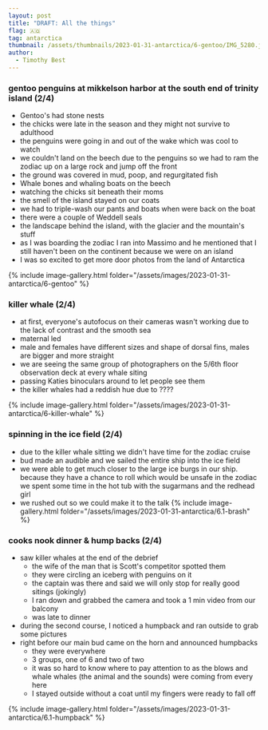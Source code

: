 ```yaml
---
layout: post
title: "DRAFT: All the things"
flag: 🇦🇶
tag: antarctica
thumbnail: /assets/thumbnails/2023-01-31-antarctica/6-gentoo/IMG_5280.jpg
author:
  - Timothy Best
---
```


### gentoo penguins at mikkelson harbor at the south end of trinity island (2/4)

- Gentoo's had stone nests
- the chicks were late in the season and they might not survive to adulthood
- the penguins were going in and out of the wake which was cool to watch
- we couldn't land on the beech due to the penguins so we had to ram the zodiac up on a large rock and jump off the front
- the ground was covered in mud, poop, and regurgitated fish
- Whale bones and whaling boats on the beech
- watching the chicks sit beneath their moms
- the smell of the island stayed on our coats
- we had to triple-wash our pants and boats when were back on the boat
- there were a couple of Weddell seals
- the landscape behind the island, with the glacier and the mountain's stuff
- as I was boarding the zodiac I ran into Massimo and he mentioned that I still haven't been on the continent because we were on an island
- I was so excited to get more door photos from the land of Antarctica

{% include image-gallery.html folder="/assets/images/2023-01-31-antarctica/6-gentoo" %}

### killer whale (2/4)

- at first, everyone's autofocus on their cameras wasn't working due to the lack of contrast and the smooth sea
- maternal led
- male and females have different sizes and shape of dorsal fins, males are bigger and more straight
- we are seeing the same group of photographers on the 5/6th floor observation deck at every whale siting
- passing Katies binoculars around to let people see them
- the killer whales had a reddish hue due to ????

{% include image-gallery.html folder="/assets/images/2023-01-31-antarctica/6-killer-whale" %}

### spinning in the ice field (2/4)

- due to the killer whale sitting we didn't have time for the zodiac cruise
- bud made an audible and we sailed the entire ship into the ice field
- we were able to get much closer to the large ice burgs in our ship. because they have a chance to roll which would be unsafe in the zodiac
  we spent some time in the hot tub with the sugarmans and the redhead girl
- we rushed out so we could make it to the talk
  {% include image-gallery.html folder="/assets/images/2023-01-31-antarctica/6.1-brash" %}

### cooks nook dinner & hump backs (2/4)

- saw killer whales at the end of the debrief
  - the wife of the man that is Scott's competitor spotted them
  - they were circling an iceberg with penguins on it
  - the captain was there and said we will only stop for really good sitings (jokingly)
  - I ran down and grabbed the camera and took a 1 min video from our balcony
  - was late to dinner
- during the second course, I noticed a humpback and ran outside to grab some pictures
- right before our main bud came on the horn and announced humpbacks
  - they were everywhere
  - 3 groups, one of 6 and two of two
  - it was so hard to know where to pay attention to as the blows and whale whales (the animal and the sounds) were coming from every here
  - I stayed outside without a coat until my fingers were ready to fall off

{% include image-gallery.html folder="/assets/images/2023-01-31-antarctica/6.1-humpback" %}